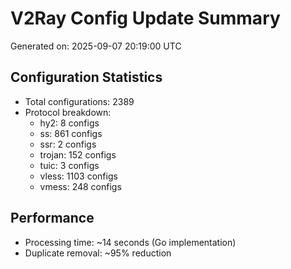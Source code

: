 # V2Ray Config Update Summary
Generated on: 2025-09-07 20:19:00 UTC

## Configuration Statistics
- Total configurations: 2389
- Protocol breakdown:
  - hy2: 8 configs
  - ss: 861 configs
  - ssr: 2 configs
  - trojan: 152 configs
  - tuic: 3 configs
  - vless: 1103 configs
  - vmess: 248 configs

## Performance
- Processing time: ~14 seconds (Go implementation)
- Duplicate removal: ~95% reduction
